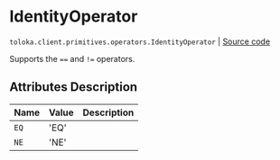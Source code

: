 # IdentityOperator
`toloka.client.primitives.operators.IdentityOperator` | [Source code](https://github.com/Toloka/toloka-kit/blob/v1.2.2/src/client/primitives/operators.py#L67)

Supports the `==` and `!=` operators.

## Attributes Description

| Name | Value | Description |
| :------| :-----------| :----------| 
`EQ`|'EQ'|
`NE`|'NE'|
